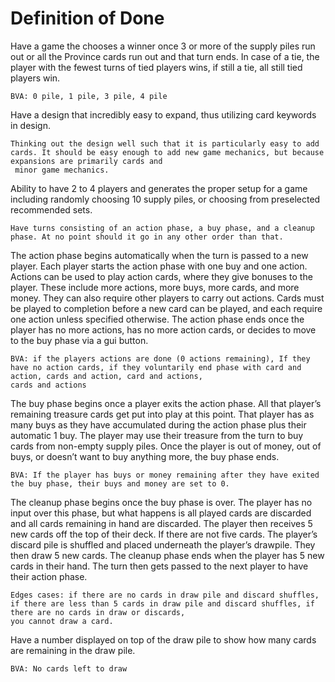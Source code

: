 # Definition of Done

Have a game the chooses a winner once 3 or more of the supply piles run out or all the Province cards run out and that turn ends. In case of a tie, the player with the fewest turns
 of tied players wins, if still a tie, all still tied players win.
	
	BVA: 0 pile, 1 pile, 3 pile, 4 pile
	
Have a design that incredibly easy to expand, thus utilizing card keywords in design.
	
	Thinking out the design well such that it is particularly easy to add cards. It should be easy enough to add new game mechanics, but because expansions are primarily cards and
	 minor game mechanics.
	 
Ability to have 2 to 4 players and generates the proper setup for a game including randomly choosing 10 supply piles, or choosing from preselected recommended sets.
	
	Have turns consisting of an action phase, a buy phase, and a cleanup phase. At no point should it go in any other order than that.
	
The action phase begins automatically when the turn is passed to a new player. Each player starts the action phase with one buy and one action.  Actions can be used to play action
 cards, where they give bonuses to the player.  These include more actions, more buys, more cards, and more money.  They can also require other players to carry out actions.  Cards 
 must be played to completion before a new card can be played, and each require one action unless specified otherwise.  The action phase ends once the player has no more actions, 
 has no more action cards, or decides to move to the buy phase via a gui button.
	
	BVA: if the players actions are done (0 actions remaining), If they have no action cards, if they voluntarily end phase with card and action, cards and action, card and actions, 
	cards and actions
	
The buy phase begins once a player exits the action phase. All that player’s remaining treasure cards get put into play at this point. That player has as many buys as they have
 accumulated during the action phase plus their automatic 1 buy. The player may use their treasure from the turn to buy cards from non-empty supply piles. Once the player is out of
 money, out of buys, or doesn’t want to buy anything more, the buy phase ends.
	
	BVA: If the player has buys or money remaining after they have exited the buy phase, their buys and money are set to 0.
	
The cleanup phase begins once the buy phase is over. The player has no input over this phase, but what happens is all played cards are discarded and all cards remaining in hand are
 discarded. The player then receives 5 new cards off the top of their deck. If there are not five cards. The player’s discard pile is shuffled and placed underneath the player’s
 drawpile. They then draw 5 new cards. The cleanup phase ends when the player has 5 new cards in their hand. The turn then gets passed to the next player to have their action phase.
	
	Edges cases: if there are no cards in draw pile and discard shuffles, if there are less than 5 cards in draw pile and discard shuffles, if there are no cards in draw or discards,
	you cannot draw a card.
	
Have a number displayed on top of the draw pile to show how many cards are remaining in the draw pile.
	
	BVA: No cards left to draw
